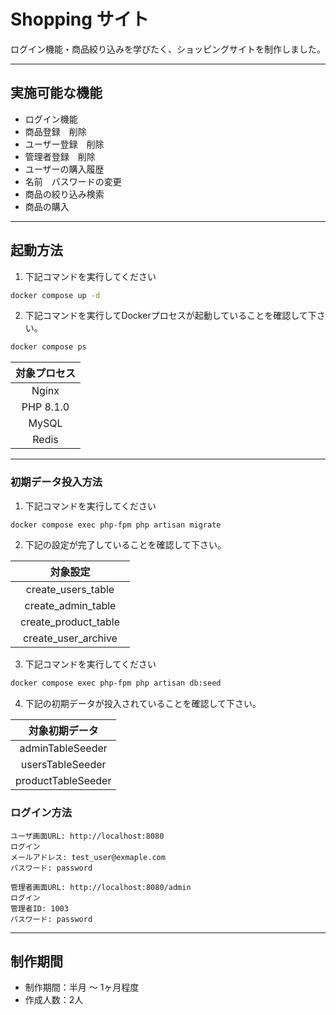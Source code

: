 # Shopping サイト

ログイン機能・商品絞り込みを学びたく、ショッピングサイトを制作しました。

---
## 実施可能な機能
- ログイン機能
- 商品登録　削除　
- ユーザー登録　削除　
- 管理者登録　削除　　
- ユーザーの購入履歴
- 名前　パスワードの変更　
- 商品の絞り込み検索　
- 商品の購入

---
## 起動方法
1. 下記コマンドを実行してください
~~~sh
docker compose up -d 
~~~

2. 下記コマンドを実行してDockerプロセスが起動していることを確認して下さい。
~~~sh
docker compose ps
~~~
| 対象プロセス |
| :---: |
| Nginx |
| PHP 8.1.0 |
| MySQL |
| Redis |

---
### 初期データ投入方法
1. 下記コマンドを実行してください
~~~sh
docker compose exec php-fpm php artisan migrate
~~~
2. 下記の設定が完了していることを確認して下さい。

| 対象設定 |
| :---: |
| create_users_table　|
| create_admin_table　|
| create_product_table　|
| create_user_archive　|


3. 下記コマンドを実行してください
~~~sh
docker compose exec php-fpm php artisan db:seed 
~~~
4. 下記の初期データが投入されていることを確認して下さい。

| 対象初期データ |
| :---: |
| adminTableSeeder |
| usersTableSeeder |
| productTableSeeder |

### ログイン方法

```
ユーザ画面URL: http://localhost:8080
ログイン
メールアドレス: test_user@exmaple.com
パスワード: password
```
```
管理者画面URL: http://localhost:8080/admin
ログイン
管理者ID: 1003
パスワード: password
```
---
## 制作期間
- 制作期間：半月 〜 1ヶ月程度 
- 作成人数：2人

